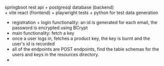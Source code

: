 springboot rest api + postgresql database (backend)  
+
vite react (frontend)
+ 
playwright tests
+ 
python for test data generation


- registration + login functionality: an id is generated for each email, the password is encrypted using BCrypt
- main functionality: fetch a key
- once a user logs in, fetches a product key, the key is burnt and the user's id is recorded
- all of the endpoints are POST endpoints, find the table schemas for the users and keys in the resources directory.
- 

